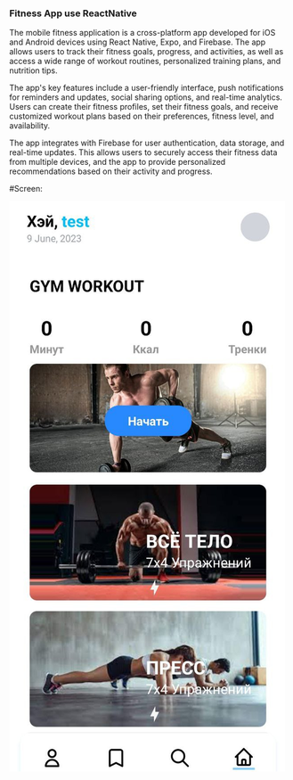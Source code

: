 ### Fitness App use ReactNative
The mobile fitness application is a cross-platform app developed for iOS and Android devices using React Native, Expo, and Firebase. The app allows users to track their fitness goals, progress, and activities, as well as access a wide range of workout routines, personalized training plans, and nutrition tips.

The app's key features include a user-friendly interface, push notifications for reminders and updates, social sharing options, and real-time analytics. Users can create their fitness profiles, set their fitness goals, and receive customized workout plans based on their preferences, fitness level, and availability.

The app integrates with Firebase for user authentication, data storage, and real-time updates. This allows users to securely access their fitness data from multiple devices, and the app to provide personalized recommendations based on their activity and progress.

#Screen:

![alt text](assets/img.png)
